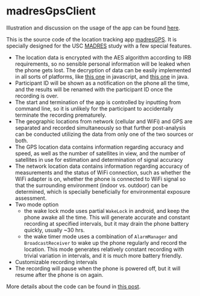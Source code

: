 # madresGpsClient
Illustration and discussion on the usage of the app can be found [here](http://wangjingke.com/2016/09/29/Illustration-and-discussion-of-the-MadresGPS-app).

This is the source code of the location tracking app [madresGPS](https://play.google.com/store/apps/details?id=com.wangjingke.madresgps). It is specially designed for the USC [MADRES](http://madrescenter.blogspot.com/) study with a few special features.
* The location data is encrypted with the AES algorithm according to IRB requirements, so no sensible personal information will be leaked when the phone gets lost. The decryption of data can be easily implemented in all sorts of platforms, like [this one](http://wangjingke.com/madresGpsDecryption/index.html) in javascript, and [this one](https://github.com/wangjingke/madresGpsProcess) in java.
* Participant ID will be shown as a notification on the phone all the time, and the results will be renamed with the participant ID once the recording is over.
* The start and termination of the app is controlled by inputting from command line, so it is unlikely for the participant to accidentally terminate the recording prematurely.
* The geographic locations from network (cellular and WiFi) and GPS are separated and recorded simultaneously so that further post-analysis can be conducted utilizing the data from only one of the two sources or both.
* The GPS location data contains information regarding accuracy and speed, as well as the number of satellites in view, and the number of satellites in use for estimation and determination of signal accuracy
* The network location data contains information regarding accuracy of measurements and the status of WiFi connection, such as whether the WiFi adapter is on, whether the phone is connected to WiFi signal so that the surrounding environment (indoor vs. outdoor) can be determined, which is specially beneficially for environmental exposure assessment.
* Two mode option
    * the wake lock mode uses partial `WakeLock` in android, and keep the phone awake all the time. This will generate accurate and constant recording at specified intervals, but it may drain the phone battery quickly, usually ~30 hrs.
    * the wake timer mode uses a combination of `AlarmManager` and `BroadcastReceiver` to wake up the phone regularly and record the location. This mode generates relatively constant recording with trivial variation in intervals, and it is much more battery friendly.
* Customizable recording intervals
* The recording will pause when the phone is powered off, but it will resume after the phone is on again.

More details about the code can be found in [this post](http://wangjingke.com/2016/09/23/Multiple-ways-to-schedule-repeated-tasks-in-android).
